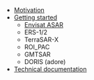 * [Motivation](motivation/README.md)
* [Getting started](started/README.md)
  * [Envisat ASAR](started/asar.md)
  * ERS-1/2
  * TerraSAR-X
  * ROI_PAC
  * GMTSAR
  * DORIS (adore)
* [Technical documentation](api/README.md)
